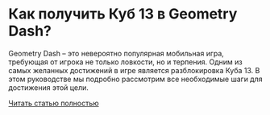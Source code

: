 # Как получить Куб 13 в Geometry Dash?



Geometry Dash – это невероятно популярная мобильная игра, требующая от игрока не только ловкости, но и терпения. Одним из самых желанных достижений в игре является разблокировка Куба 13. В этом руководстве мы подробно рассмотрим все необходимые шаги для достижения этой цели.

[Читать статью полностью](https://xyberbara.com/gaming/razblokirovat-kub-13-v-geometry-dash/)
